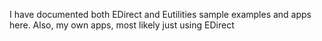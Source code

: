 I have documented both EDirect and Eutilities sample examples and apps here. Also, my own apps, most likely just using EDirect
